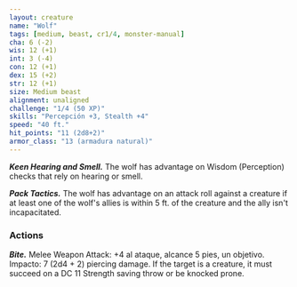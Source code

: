```yaml
---
layout: creature
name: "Wolf"
tags: [medium, beast, cr1/4, monster-manual]
cha: 6 (-2)
wis: 12 (+1)
int: 3 (-4)
con: 12 (+1)
dex: 15 (+2)
str: 12 (+1)
size: Medium beast
alignment: unaligned
challenge: "1/4 (50 XP)"
skills: "Percepción +3, Stealth +4"
speed: "40 ft."
hit_points: "11 (2d8+2)"
armor_class: "13 (armadura natural)"
---
```


***Keen Hearing and Smell.*** The wolf has advantage on Wisdom (Perception) checks that rely on hearing or smell.

***Pack Tactics.*** The wolf has advantage on an attack roll against a creature if at least one of the wolf's allies is within 5 ft. of the creature and the ally isn't incapacitated.

### Actions

***Bite.*** Melee Weapon Attack: +4 al ataque, alcance 5 pies, un objetivo. Impacto: 7 (2d4 + 2) piercing damage. If the target is a creature, it must succeed on a DC 11 Strength saving throw or be knocked prone.